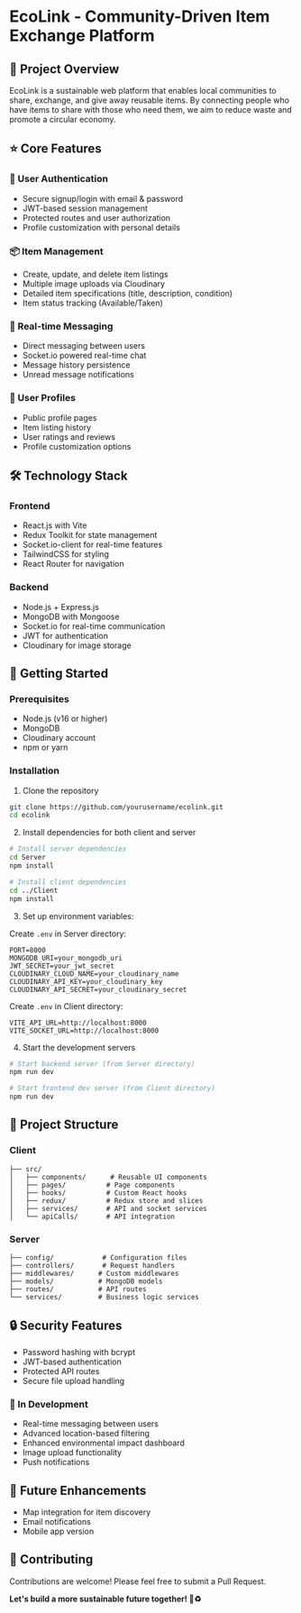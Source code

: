 # EcoLink - Community-Driven Item Exchange Platform

## 🌱 Project Overview

EcoLink is a sustainable web platform that enables local communities to share, exchange, and give away reusable items. By connecting people who have items to share with those who need them, we aim to reduce waste and promote a circular economy.

## ⭐ Core Features

### 🔐 User Authentication
- Secure signup/login with email & password
- JWT-based session management
- Protected routes and user authorization
- Profile customization with personal details

### 📦 Item Management
- Create, update, and delete item listings
- Multiple image uploads via Cloudinary
- Detailed item specifications (title, description, condition)
- Item status tracking (Available/Taken)

### 💬 Real-time Messaging
- Direct messaging between users
- Socket.io powered real-time chat
- Message history persistence
- Unread message notifications

### 👤 User Profiles
- Public profile pages
- Item listing history
- User ratings and reviews
- Profile customization options

## 🛠️ Technology Stack

### Frontend
- React.js with Vite
- Redux Toolkit for state management
- Socket.io-client for real-time features
- TailwindCSS for styling
- React Router for navigation

### Backend
- Node.js + Express.js
- MongoDB with Mongoose
- Socket.io for real-time communication
- JWT for authentication
- Cloudinary for image storage

## 🚀 Getting Started

### Prerequisites
- Node.js (v16 or higher)
- MongoDB
- Cloudinary account
- npm or yarn

### Installation

1. Clone the repository
```bash
git clone https://github.com/yourusername/ecolink.git
cd ecolink
```

2. Install dependencies for both client and server
```bash
# Install server dependencies
cd Server
npm install

# Install client dependencies
cd ../Client
npm install
```

3. Set up environment variables:

Create `.env` in Server directory:
```env
PORT=8000
MONGODB_URI=your_mongodb_uri
JWT_SECRET=your_jwt_secret
CLOUDINARY_CLOUD_NAME=your_cloudinary_name
CLOUDINARY_API_KEY=your_cloudinary_key
CLOUDINARY_API_SECRET=your_cloudinary_secret
```

Create `.env` in Client directory:
```env
VITE_API_URL=http://localhost:8000
VITE_SOCKET_URL=http://localhost:8000
```

4. Start the development servers
```bash
# Start backend server (from Server directory)
npm run dev

# Start frontend dev server (from Client directory)
npm run dev
```

## 📝 Project Structure

### Client
```
├── src/
│   ├── components/      # Reusable UI components
│   ├── pages/          # Page components
│   ├── hooks/          # Custom React hooks
│   ├── redux/          # Redux store and slices
│   ├── services/       # API and socket services
│   └── apiCalls/       # API integration
```

### Server
```
├── config/            # Configuration files
├── controllers/       # Request handlers
├── middlewares/      # Custom middlewares
├── models/           # MongoDB models
├── routes/           # API routes
└── services/         # Business logic services
```

## 🔒 Security Features
- Password hashing with bcrypt
- JWT-based authentication
- Protected API routes
- Secure file upload handling


### 🚧 In Development
- Real-time messaging between users
- Advanced location-based filtering
- Enhanced environmental impact dashboard
- Image upload functionality
- Push notifications

## 🌟 Future Enhancements
- Map integration for item discovery
- Email notifications
- Mobile app version

## 👥 Contributing
Contributions are welcome! Please feel free to submit a Pull Request.


**Let's build a more sustainable future together! 🌱♻️**

